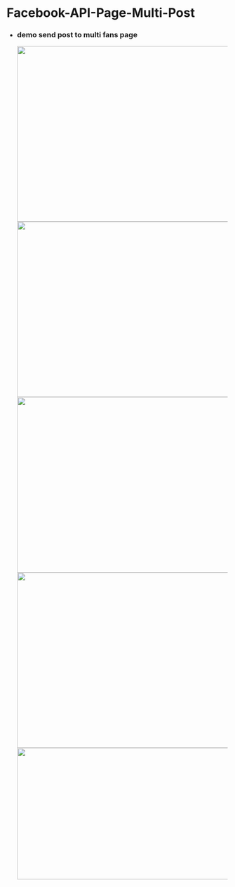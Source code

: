 # Facebook-API-Page-Multi-Post


* ### demo send post to multi fans page
  <img src="https://github.com/neural022/Facebook-API-Page-Multi-Post/blob/main/demo_img/send_post.png" width="600" height="400">
  <img src="https://github.com/neural022/Facebook-API-Page-Multi-Post/blob/main/demo_img/api_token_setting.png" width="600" height="400">
  <img src="https://github.com/neural022/Facebook-API-Page-Multi-Post/blob/main/demo_img/post_object_setting.png" width="600" height="400">
  <img src="https://github.com/neural022/Facebook-API-Page-Multi-Post/blob/main/demo_img/post_result1.png" width="600" height="400">
  <img src="https://github.com/neural022/Facebook-API-Page-Multi-Post/blob/main/demo_img/post_result2.png" width="500" height="300">


